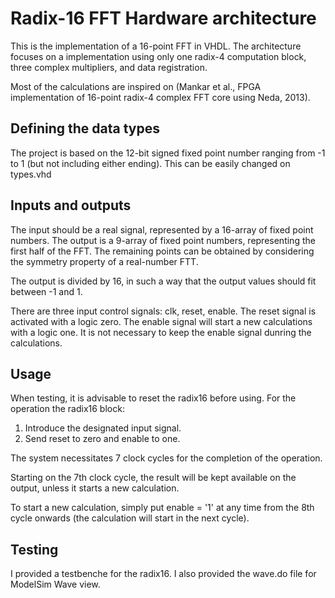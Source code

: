 # Radix-16 FFT Hardware architecture

This is the implementation of a 16-point FFT in VHDL. The architecture focuses on a implementation using only one radix-4 computation block, three complex multipliers, and data registration.

Most of the calculations are inspired on (Mankar et al., FPGA implementation of 16-point radix-4 complex FFT core using Neda, 2013).

## Defining the data types

The project is based on the 12-bit signed fixed point number ranging from -1 to 1 (but not including either ending). This can be easily changed on types.vhd

## Inputs and outputs

The input should be a real signal, represented by a 16-array of fixed point numbers. The output is a 9-array of fixed point numbers, representing the first half of the FFT. The remaining points can be obtained by considering the symmetry property of a real-number FTT.

The output is divided by 16, in such a way that the output values should fit between -1 and 1.

There are three input control signals: clk, reset, enable. The reset signal is activated with a logic zero. The enable signal will start a new calculations with a logic one. It is not necessary to keep the enable signal dunring the calculations.

## Usage

When testing, it is advisable to reset the radix16 before using.
For the operation the radix16 block:

1. Introduce the designated input signal.
2. Send reset to zero and enable to one.

The system necessitates 7 clock cycles for the completion of the operation.

Starting on the 7th clock cycle, the result will be kept available on the output, unless it starts a new calculation.

To start a new calculation, simply put enable = '1' at any time from the 8th cycle onwards (the calculation will start in the next cycle).

## Testing

I provided a testbenche for the radix16. I also provided the wave.do file for ModelSim Wave view.
